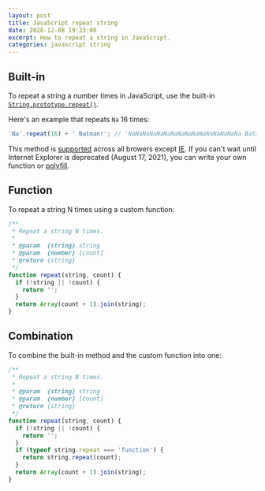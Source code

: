 ```yaml
---
layout: post
title: JavaScript repeat string
date: 2020-12-08 19:23:08
excerpt: How to repeat a string in JavaScript.
categories: javascript string
---
```


## Built-in

To repeat a string a number times in JavaScript, use the built-in [`String.prototype.repeat()`](https://developer.mozilla.org/docs/Web/JavaScript/Reference/Global_Objects/String/repeat).

Here's an example that repeats `Na` 16 times:

```js
'Na'.repeat(16) + ' Batman!'; // 'NaNaNaNaNaNaNaNaNaNaNaNaNaNaNaNa Batman!'
```

This method is [supported](https://caniuse.com/mdn-javascript_builtins_string_repeat) across all browers except [IE](https://en.wikipedia.org/wiki/Internet_Explorer_11). If you can't wait until Internet Explorer is deprecated (August 17, 2021), you can write your own function or [polyfill](https://developer.mozilla.org/docs/Web/JavaScript/Reference/Global_Objects/String/repeat#Polyfill).

## Function

To repeat a string N times using a custom function:

```js
/**
 * Repeat a string N times.
 *
 * @param  {string} string
 * @param  {number} [count]
 * @return {string}
 */
function repeat(string, count) {
  if (!string || !count) {
    return '';
  }
  return Array(count + 1).join(string);
}
```

## Combination

To combine the built-in method and the custom function into one:

```js
/**
 * Repeat a string N times.
 *
 * @param  {string} string
 * @param  {number} [count]
 * @return {string}
 */
function repeat(string, count) {
  if (!string || !count) {
    return '';
  }
  if (typeof string.repeat === 'function') {
    return string.repeat(count);
  }
  return Array(count + 1).join(string);
}
```

